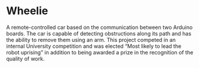 # Wheelie
A remote-controlled car based on the communication between two Arduino boards. The car is capable of detecting obstructions along its path and has the ability to remove them using an arm. This project competed in an internal University competition and was elected “Most likely to lead the robot uprising” in addition to being awarded a prize in the recognition of the quality of work.
